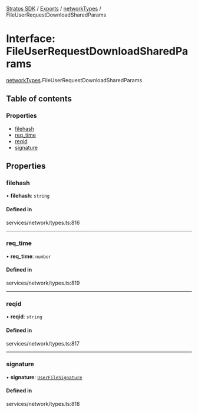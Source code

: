 [Stratos SDK](../README.md) / [Exports](../modules.md) / [networkTypes](../modules/networkTypes.md) / FileUserRequestDownloadSharedParams

# Interface: FileUserRequestDownloadSharedParams

[networkTypes](../modules/networkTypes.md).FileUserRequestDownloadSharedParams

## Table of contents

### Properties

- [filehash](networkTypes.FileUserRequestDownloadSharedParams.md#filehash)
- [req\_time](networkTypes.FileUserRequestDownloadSharedParams.md#req_time)
- [reqid](networkTypes.FileUserRequestDownloadSharedParams.md#reqid)
- [signature](networkTypes.FileUserRequestDownloadSharedParams.md#signature)

## Properties

### filehash

• **filehash**: `string`

#### Defined in

services/network/types.ts:816

___

### req\_time

• **req\_time**: `number`

#### Defined in

services/network/types.ts:819

___

### reqid

• **reqid**: `string`

#### Defined in

services/network/types.ts:817

___

### signature

• **signature**: [`UserFileSignature`](networkTypes.UserFileSignature.md)

#### Defined in

services/network/types.ts:818

